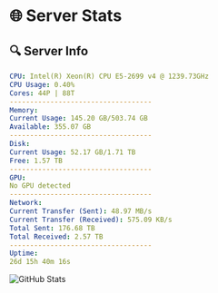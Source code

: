 # 🌐 Server Stats
## 🔍 Server Info
```yaml
CPU: Intel(R) Xeon(R) CPU E5-2699 v4 @ 1239.73GHz
CPU Usage: 0.40%
Cores: 44P | 88T
-----------------------------------
Memory:
Current Usage: 145.20 GB/503.74 GB
Available: 355.07 GB
-----------------------------------
Disk:
Current Usage: 52.17 GB/1.71 TB
Free: 1.57 TB
-----------------------------------
GPU:
No GPU detected
-----------------------------------
Network:
Current Transfer (Sent): 48.97 MB/s
Current Transfer (Received): 575.09 KB/s
Total Sent: 176.68 TB
Total Received: 2.57 TB
-----------------------------------
Uptime:
26d 15h 40m 16s
```
![GitHub Stats](https://img.shields.io/badge/Updated-2025-03-06_14:23:34-blue)